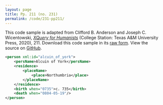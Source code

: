 ```yaml
---
layout: page
title: Pp. 211 (no. 231)
permalink: /code/231-pp211/
---
```


This code sample is adapted from Clifford B. Anderson and Joseph C. Wicentowski, 
[_XQuery for Humanists_](/) (College Station: Texas A&M University Press, 2020), 211. 
Download this code sample in its [raw form](/code/231-pp211/231-pp211.xml).
View the source on [GitHub](https://github.com/coding4humanists/xquery4humanists/blob/master/code/231-pp211/231-pp211.xml).

```xml
<person xml:id="alcuin_of_york">
    <persName>Alcuin of York</persName>
    <residence>
        <placeName>
            <place>Northumbria</place>
        </placeName>
    </residence>
    <birth when="0735">c. 735</birth>
    <death when="0804-05-19"/>
</person>
```  
